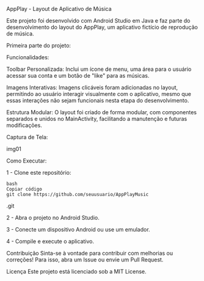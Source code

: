 AppPlay - Layout de Aplicativo de Música

Este projeto foi desenvolvido com Android Studio em Java e faz parte do desenvolvimento do layout do AppPlay, um aplicativo fictício de reprodução de música.

Primeira parte do projeto:

Funcionalidades:

Toolbar Personalizada: 
Inclui um ícone de menu, uma área para o usuário acessar sua conta e um botão de "like" para as músicas.

Imagens Interativas: 
Imagens clicáveis foram adicionadas no layout, permitindo ao usuário interagir visualmente com o aplicativo, mesmo que essas interações não sejam funcionais nesta etapa do desenvolvimento.

Estrutura Modular: 
O layout foi criado de forma modular, com componentes separados e unidos no MainActivity, facilitando a manutenção e futuras modificações.

Captura de Tela:

img01

Como Executar:

1 - Clone este repositório:

    bash
    Copiar código
    git clone https://github.com/seuusuario/AppPlayMusic
.git

2 - Abra o projeto no Android Studio.

3 - Conecte um dispositivo Android ou use um emulador.

4 - Compile e execute o aplicativo.

Contribuição Sinta-se à vontade para contribuir com melhorias ou correções! Para isso, abra um Issue ou envie um Pull Request.

Licença Este projeto está licenciado sob a MIT License.
